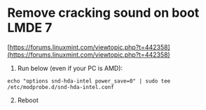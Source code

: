 # Remove cracking sound on boot LMDE 7

[https://forums.linuxmint.com/viewtopic.php?t=442358](https://forums.linuxmint.com/viewtopic.php?t=442358)

1. Run below (even if your PC is AMD):
```
echo "options snd-hda-intel power_save=0" | sudo tee /etc/modprobe.d/snd-hda-intel.conf
```
2. Reboot
